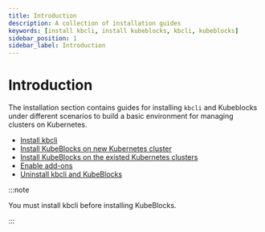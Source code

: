 ```yaml
---
title: Introduction
description: A collection of installation guides
keywords: [install kbcli, install kubeblocks, kbcli, kubeblocks]
sidebar_position: 1
sidebar_label: Introduction
---
```


# Introduction

The installation section contains guides for installing `kbcli` and Kubeblocks under different scenarios to build a basic environment for managing clusters on Kubernetes.

* [Install kbcli](./install-kbcli.md)
* [Install KubeBlocks on new Kubernetes cluster](./install-kbcli-and-kubeblocks-on-new-kubernetes-cluster.md)
* [Install KubeBlocks on the existed Kubernetes clusters](./install-kbcli-and-kubeblocks-on-the-existed-kubernetes-clusters.md)
* [Enable add-ons](./enable-addons.md)
* [Uninstall kbcli and KubeBlocks](./uninstall-kbcli-and-kubeblocks.md)


:::note

You must install kbcli before installing KubeBlocks.

:::
